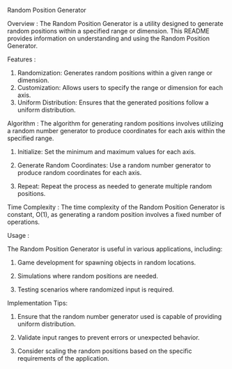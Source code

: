 Random Position Generator 

Overview  :
The Random Position Generator is a utility designed to generate random positions within a specified range or dimension. This README provides information on understanding and using the Random Position Generator.

Features  :
1) Randomization: Generates random positions within a given range or dimension.
2) Customization: Allows users to specify the range or dimension for each axis.
3) Uniform Distribution: Ensures that the generated positions follow a uniform distribution.

Algorithm  :
The algorithm for generating random positions involves utilizing a random number generator to produce coordinates for each axis within the specified range.

1) Initialize: Set the minimum and maximum values for each axis.

2) Generate Random Coordinates: Use a random number generator to produce random coordinates for each axis.

3) Repeat: Repeat the process as needed to generate multiple random positions.

Time Complexity  :
The time complexity of the Random Position Generator is constant, O(1), as generating a random position involves a fixed number of operations.


Usage  :

The Random Position Generator is useful in various applications, including:

1) Game development for spawning objects in random locations.
 
2) Simulations where random positions are needed.
 
3) Testing scenarios where randomized input is required.
   
Implementation Tips:

1) Ensure that the random number generator used is capable of providing uniform distribution.

2) Validate input ranges to prevent errors or unexpected behavior.

3) Consider scaling the random positions based on the specific requirements of the application.
